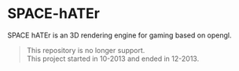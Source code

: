 # SPACE-hATEr
SPACE hATEr is an 3D rendering engine for gaming based on opengl.
> This repository is no longer support.<br>
> This project started in 10-2013 and ended in 12-2013.
